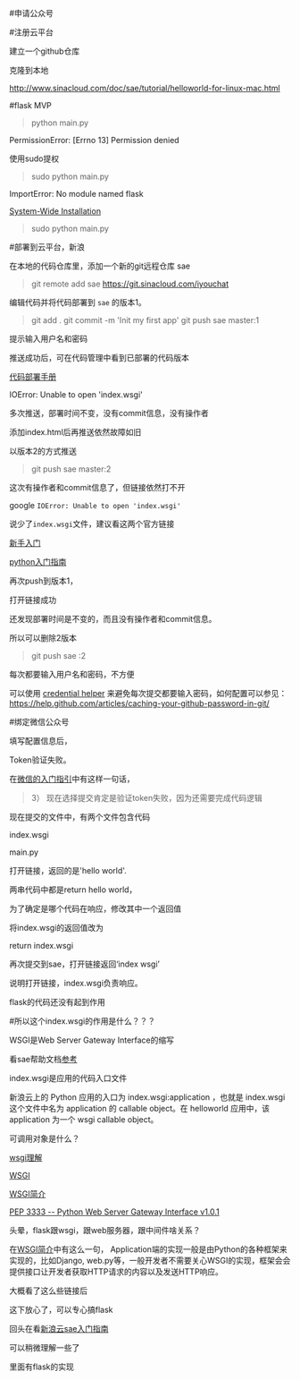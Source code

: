 #申请公众号

#注册云平台

建立一个github仓库

克隆到本地

http://www.sinacloud.com/doc/sae/tutorial/helloworld-for-linux-mac.html



#flask MVP

> python main.py

PermissionError: [Errno 13] Permission denied

使用sudo提权

> sudo python main.py

ImportError: No module named flask

[System-Wide Installation](http://flask.pocoo.org/docs/0.10/installation/#system-wide-installation)

> sudo python main.py


#部署到云平台，新浪

在本地的代码仓库里，添加一个新的git远程仓库 sae
> git remote add sae https://git.sinacloud.com/iyouchat

编辑代码并将代码部署到 `sae` 的版本1。
> git add .
> git commit -m 'Init my first app'
> git push sae master:1

提示输入用户名和密码


推送成功后，可在代码管理中看到已部署的代码版本

[代码部署手册](http://www.sinacloud.com/doc/sae/tutorial/code-deploy.html#git)


IOError: Unable to open 'index.wsgi'


多次推送，部署时间不变，没有commit信息，没有操作者

添加index.html后再推送依然故障如旧


以版本2的方式推送

> git push sae master:2


这次有操作者和commit信息了，但链接依然打不开


google `IOError: Unable to open 'index.wsgi'`

说少了`index.wsgi`文件，建议看这两个官方链接


[新手入门](http://www.sinacloud.com/doc/sae/tutorial/index.html)

[python入门指南](http://www.sinacloud.com/doc/sae/python/tutorial.html)


再次push到版本1，

打开链接成功


还发现部署时间是不变的，而且没有操作者和commit信息。


所以可以删除2版本

> git push sae :2



每次都要输入用户名和密码，不方便

可以使用 [credential helper](https://git-scm.com/docs/gitcredentials) 来避免每次提交都要输入密码，如何配置可以参见：https://help.github.com/articles/caching-your-github-password-in-git/


#绑定微信公众号

填写配置信息后，

Token验证失败。

在[微信的入门指引](https://mp.weixin.qq.com/wiki)中有这样一句话，

> 3） 现在选择提交肯定是验证token失败，因为还需要完成代码逻辑

现在提交的文件中，有两个文件包含代码

index.wsgi

main.py


打开链接，返回的是'hello world'.

两串代码中都是return hello world，

为了确定是哪个代码在响应，修改其中一个返回值

将index.wsgi的返回值改为

return index.wsgi


再次提交到sae，打开链接返回‘index wsgi’

说明打开链接，index.wsgi负责响应。


flask的代码还没有起到作用


#所以这个index.wsgi的作用是什么？？？

WSGI是Web Server Gateway Interface的缩写

看sae帮助文档[参考](http://www.sinacloud.com/doc/sae/python/tutorial.html#shi-yong-web-kai-fa-kuang-jia)

index.wsgi是应用的代码入口文件

新浪云上的 Python 应用的入口为 index.wsgi:application ，也就是 index.wsgi 这个文件中名为 application 的 callable object。在 helloworld 应用中，该 application 为一个 wsgi callable object。

可调用对象是什么？

[wsgi理解](http://www.cnblogs.com/eric-nirnava/p/wsgi.html)

[WSGI](http://www.jianshu.com/p/34ee01d85b0a)

[WSGI简介](https://segmentfault.com/a/1190000003069785)

[PEP 3333 -- Python Web Server Gateway Interface v1.0.1](https://www.python.org/dev/peps/pep-3333/)

头晕，flask跟wsgi，跟web服务器，跟中间件啥关系？


在[WSGI简介](https://segmentfault.com/a/1190000003069785)中有这么一句，
Application端的实现一般是由Python的各种框架来实现的，比如Django, web.py等，一般开发者不需要关心WSGI的实现，框架会会提供接口让开发者获取HTTP请求的内容以及发送HTTP响应。

大概看了这么些链接后

这下放心了，可以专心搞flask

回头在看[新浪云sae入门指南](http://www.sinacloud.com/doc/sae/python/tutorial.html#shi-yong-web-kai-fa-kuang-jia)


可以稍微理解一些了

里面有flask的实现
